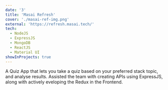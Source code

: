```yaml
---
date: '3'
title: 'Masai Refresh'
cover: './masai-ref-img.png'
external: 'https://refresh.masai.tech/'
tech:
  - NodeJS
  - ExpressJS
  - MongoDB
  - ReactJS
  - Material UI
showInProjects: true
---
```


A Quiz App that lets you take a quiz based on your preferred stack topic, and analyse results. Assisted the team with creating APIs using ExpressJS, along with actively eveloping the Redux in the Frontend.

